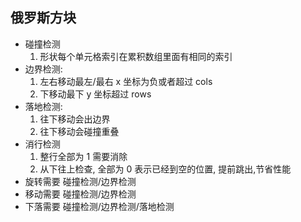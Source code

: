 ## 俄罗斯方块

- 碰撞检测
  1. 形状每个单元格索引在累积数组里面有相同的索引
- 边界检测:
  1. 左右移动最左/最右 x 坐标为负或者超过 cols
  2. 下移动最下 y 坐标超过 rows
- 落地检测:
  1. 往下移动会出边界
  2. 往下移动会碰撞重叠
- 消行检测
  1. 整行全部为 1 需要消除
  2. 从下往上检查, 全部为 0 表示已经到空的位置, 提前跳出,节省性能
- 旋转需要 碰撞检测/边界检测
- 移动需要 碰撞检测/边界检测
- 下落需要 碰撞检测/边界检测/落地检测
